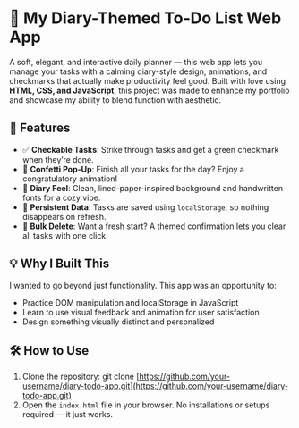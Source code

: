 # 📔 My Diary-Themed To-Do List Web App
A soft, elegant, and interactive daily planner — this web app lets you manage your tasks with a calming diary-style design, animations, and checkmarks that actually make productivity feel good.
Built with love using **HTML, CSS, and JavaScript**, this project was made to enhance my portfolio and showcase my ability to blend function with aesthetic.

## 🌟 Features
* ✅ **Checkable Tasks**: Strike through tasks and get a green checkmark when they’re done.
* 🎉 **Confetti Pop-Up**: Finish all your tasks for the day? Enjoy a congratulatory animation!
* 📅 **Diary Feel**: Clean, lined-paper-inspired background and handwritten fonts for a cozy vibe.
* 💾 **Persistent Data**: Tasks are saved using `localStorage`, so nothing disappears on refresh.
* 🚫 **Bulk Delete**: Want a fresh start? A themed confirmation lets you clear all tasks with one click.

## 💡 Why I Built This
I wanted to go beyond just functionality. This app was an opportunity to:
* Practice DOM manipulation and localStorage in JavaScript
* Learn to use visual feedback and animation for user satisfaction
* Design something visually distinct and personalized

## 🛠️ How to Use
1. Clone the repository:
   git clone [https://github.com/your-username/diary-todo-app.git](https://github.com/your-username/diary-todo-app.git)
2. Open the `index.html` file in your browser.
   No installations or setups required — it just works.
